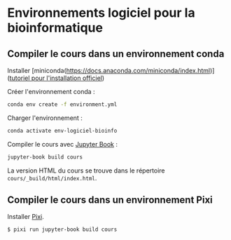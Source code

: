 # Environnements logiciel pour la bioinformatique

## Compiler le cours dans un environnement conda

Installer [miniconda(https://docs.anaconda.com/miniconda/index.html)] ([tutoriel pour l'installation officiel](https://python.sdv.u-paris.fr/annexe_B_install_python/))

Créer l'environnement conda :

```bash
conda env create -f environment.yml
```

Charger l'environnement :

```bash
conda activate env-logiciel-bioinfo
```

Compiler le cours avec [Jupyter Book](https://jupyterbook.org/en/stable/intro.html) :

```bash
jupyter-book build cours
```

La version HTML du cours se trouve dans le répertoire `cours/_build/html/index.html`.


## Compiler le cours dans un environnement Pixi


Installer [Pixi](https://pixi.sh/latest/).

```bash
$ pixi run jupyter-book build cours
```
